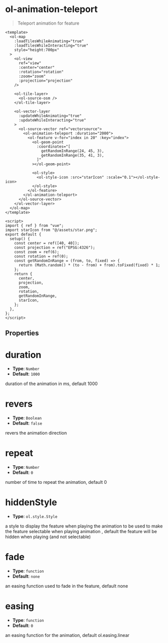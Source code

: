 # ol-animation-teleport

> Teleport animation for feature

<script setup>
import TeleportAnimation from "@demos/TeleportAnimation.vue"
</script>

<ClientOnly>
<TeleportAnimation />
</ClientOnly>

```vue
<template>
  <ol-map
    :loadTilesWhileAnimating="true"
    :loadTilesWhileInteracting="true"
    style="height:700px"
  >
    <ol-view
      ref="view"
      :center="center"
      :rotation="rotation"
      :zoom="zoom"
      :projection="projection"
    />

    <ol-tile-layer>
      <ol-source-osm />
    </ol-tile-layer>

    <ol-vector-layer
      :updateWhileAnimating="true"
      :updateWhileInteracting="true"
    >
      <ol-source-vector ref="vectorsource">
        <ol-animation-teleport :duration="2000">
          <ol-feature v-for="index in 20" :key="index">
            <ol-geom-point
              :coordinates="[
                getRandomInRange(24, 45, 3),
                getRandomInRange(35, 41, 3),
              ]"
            ></ol-geom-point>

            <ol-style>
              <ol-style-icon :src="starIcon" :scale="0.1"></ol-style-icon>
            </ol-style>
          </ol-feature>
        </ol-animation-teleport>
      </ol-source-vector>
    </ol-vector-layer>
  </ol-map>
</template>

<script>
import { ref } from "vue";
import starIcon from "@/assets/star.png";
export default {
  setup() {
    const center = ref([40, 40]);
    const projection = ref("EPSG:4326");
    const zoom = ref(6);
    const rotation = ref(0);
    const getRandomInRange = (from, to, fixed) => {
      return (Math.random() * (to - from) + from).toFixed(fixed) * 1;
    };
    return {
      center,
      projection,
      zoom,
      rotation,
      getRandomInRange,
      starIcon,
    };
  },
};
</script>
```

## Properties

# duration

- **Type**: `Number`
- **Default**: `1000`

duration of the animation in ms, default 1000

# revers

- **Type**: `Boolean`
- **Default**: `false`

revers the animation direction

# repeat

- **Type**: `Number`
- **Default**: `0`

number of time to repeat the animation, default 0

# hiddenStyle

- **Type**: `ol.style.Style`

a style to display the feature when playing the animation to be used to make the feature selectable when playing animation , default the feature will be hidden when playing (and not selectable)

# fade

- **Type**: `function`
- **Default**: `none`

an easing function used to fade in the feature, default none

# easing

- **Type**: `function`
- **Default**: `0`

an easing function for the animation, default ol.easing.linear
